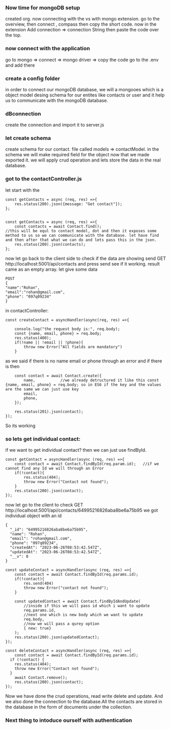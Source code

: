 ### Now time for mongoDB setup
created org. now connecting with the vs with mongo extension. go to the overview, then connect , compass then copy the short code. 
now in the extension Add connection => connection String then paste the code over the top. 

### now connect with the application 
go to mongo => connect => mongo driver => copy the code
go to the .env and add there

### create a config folder
in order to connect our mongoDB database, we will a mongooes which is a object model desing schema for our entites like contacts or user and it help us to communicate with the mongoDB database. 

### dBconnection 
create the connection and import it to server.js

### let create schema
create schema for our contact. file called models => contactModel. in the schema we will make required field for the object
now that we made exported it. we will apply crud operation and lets store the data in the real database. 

### got to the contactController.js
let start with the 
```
const getContacts = async (req, res) =>{
    res.status(200).json({message: "Get contact"});
};
```
```

const getContacts = async (req, res) =>{
    const contacts = await Contact.find();                       //this will be equl to contact model, dot and then it exposes some method to us so we can communicate with the database. let have find and then after that what we can do and lets pass this in the json.
    res.status(200).json(contacts);
};
```
now let go back to the client side to check if the data are showing
send GET http://localhost:5001/api/contacts and press send see if it working. result came as an empty array. let give some data 
```
POST 
{
"name":"Rohan",
"email":"rohan@gmail.com",
"phone": "097q09234"
}
```
in contactController: 
```
const createContact = asyncHandler(async(req, res) =>{

    console.log("the request body is:", req.body);
    const {name, email, phone} = req.body;
    res.status(400);
    if(!name || !email || !phone){
        throw new Error("All fields are mandatory")
    }
```
as we said if there is no name email or phone through an error and if there is then 
```
    const contact = await Contact.create({
        name,           //we already detructured it like this const {name, email, phone} = req.body; so in ES6 if the key and the values are the same we can just use key
        email,
        phone,
    });

    res.status(201).json(contact);
});
```
So its working 
### so lets get individual contact: 
if we want to get individual contact? then we can just use findById.
```
const getContact = asyncHandler(async (req, res) =>{
    const contact = await Contact.findById(req.param.id);   //if we cannot find any Id we will through an Error
    if(!contact){
        res.status(404);
        throw new Error("Contact not found");
    }
    res.status(200).json(contact);
});
```
now let go to the client to check
GET http://localhost:5001/api/contacts/64995216826aba8be6a75b95
we got individual object with an id
```
{
  "_id": "64995216826aba8be6a75b95",
  "name": "Rohan",
  "email": "rohan@gmail.com",
  "phone": "097q09234",
  "createdAt": "2023-06-26T08:53:42.547Z",
  "updatedAt": "2023-06-26T08:53:42.547Z",
  "__v": 0
}
```
```
const updateContact = asyncHandler(async (req, res) =>{
    const contact = await Contact.findById(req.params.id);
    if(!contact){
        res.send(404)
        throw new Error("contact not found");
    }
    
    const updatedContact = await Contact.findByIdAndUpdate(
        //inside if this we will pass id which i want to update
        req.params.id,
        //next one which is new body which we want to update
        req.body,
        //now we will pass a qurey option 
        { new: true}
    );
    res.status(200).json(updatedContact);
});      
```
```
const deleteContact = asyncHandler(async (req, res) =>{
    const contact = await Contact.findById(req.params.id);
  if (!contact) {
    res.status(404);
    throw new Error("Contact not found");
  }
    await Contact.remove();
    res.status(200).json(contact);
});
```
Now we have done the crud operations, read write delete and update. And we also done the connection to the database.All the contacts are stored in the database in the form of documents under the collection.
### Next thing to intoduce ourself with authentication






